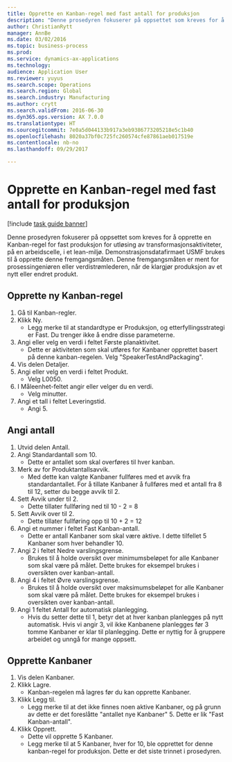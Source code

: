 ```yaml
--- 
title: Opprette en Kanban-regel med fast antall for produksjon
description: "Denne prosedyren fokuserer på oppsettet som kreves for å opprette en Kanban-regel for fast produksjon for utløsing av transformasjonsaktiviteter, på en arbeidscelle, i et lean-miljø."
author: ChristianRytt
manager: AnnBe
ms.date: 03/02/2016
ms.topic: business-process
ms.prod: 
ms.service: dynamics-ax-applications
ms.technology: 
audience: Application User
ms.reviewer: yuyus
ms.search.scope: Operations
ms.search.region: Global
ms.search.industry: Manufacturing
ms.author: crytt
ms.search.validFrom: 2016-06-30
ms.dyn365.ops.version: AX 7.0.0
ms.translationtype: HT
ms.sourcegitcommit: 7e0a5d044133b917a3eb9386773205218e5c1b40
ms.openlocfilehash: 8020a37bf0c725fc260574cfe87861aeb017519e
ms.contentlocale: nb-no
ms.lasthandoff: 09/29/2017

---
```

# <a name="create-a-fixed-quantity-kanban-rule-for-manufacturing"></a>Opprette en Kanban-regel med fast antall for produksjon

[!include [task guide banner](../../includes/task-guide-banner.md)]

Denne prosedyren fokuserer på oppsettet som kreves for å opprette en Kanban-regel for fast produksjon for utløsing av transformasjonsaktiviteter, på en arbeidscelle, i et lean-miljø. Demonstrasjonsdatafirmaet USMF brukes til å opprette denne fremgangsmåten. Denne fremgangsmåten er ment for prosessingeniøren eller verdistrømlederen, når de klargjør produksjon av et nytt eller endret produkt.


## <a name="create-new-kanban-rule"></a>Opprette ny Kanban-regel
1. Gå til Kanban-regler.
2. Klikk Ny.
    * Legg merke til at standardtype er Produksjon, og etterfyllingsstrategi er Fast. Du trenger ikke å endre disse parameterne.  
3. Angi eller velg en verdi i feltet Første planaktivitet.
    * Dette er aktiviteten som skal utføres for Kanbaner opprettet basert på denne kanban-regelen.  Velg "SpeakerTestAndPackaging".  
4. Vis delen Detaljer.
5. Angi eller velg en verdi i feltet Produkt.
    * Velg L0050.  
6. I Måleenhet-feltet angir eller velger du en verdi.
    * Velg minutter.  
7. Angi et tall i feltet Leveringstid.
    * Angi 5.  

## <a name="set-quantities"></a>Angi antall
1. Utvid delen Antall.
2. Angi Standardantall som 10.
    * Dette er antallet som skal overføres til hver kanban.  
3. Merk av for Produktantallsavvik.
    * Med dette kan valgte Kanbaner fullføres med et avvik fra standardantallet.  For å tillate Kanbaner å fullføres med et antall fra 8 til 12, setter du begge avvik til 2.  
4. Sett Avvik under til 2.
    * Dette tillater fullføring ned til 10 - 2 = 8  
5. Sett Avvik over til 2.
    * Dette tillater fullføring opp til 10 + 2 = 12  
6. Angi et nummer i feltet Fast Kanban-antall.
    * Dette er antall Kanbaner som skal være aktive. I dette tilfellet 5 Kanbaner som hver behandler 10.  
7. Angi 2 i feltet Nedre varslingsgrense.
    * Brukes til å holde oversikt over minimumsbeløpet for alle Kanbaner som skal være på målet. Dette brukes for eksempel brukes i oversikten over kanban-antall.  
8. Angi 4 i feltet Øvre varslingsgrense.
    * Brukes til å holde oversikt over maksimumsbeløpet for alle Kanbaner som skal være på målet. Dette brukes for eksempel brukes i oversikten over kanban-antall.  
9. Angi 1 feltet Antall for automatisk planlegging.
    * Hvis du setter dette til 1, betyr det at hver kanban planlegges på nytt automatisk.   Hvis vi angir 3, vil ikke Kanbanene planlegges før 3 tomme Kanbaner er klar til planlegging. Dette er nyttig for å gruppere arbeidet og unngå for mange oppsett.  

## <a name="create-kanbans"></a>Opprette Kanbaner
1. Vis delen Kanbaner.
2. Klikk Lagre.
    * Kanban-regelen må lagres før du kan opprette Kanbaner.  
3. Klikk Legg til.
    * Legg merke til at det ikke finnes noen aktive Kanbaner, og på grunn av dette er det foreslåtte "antallet nye Kanbaner" 5. Dette er lik "Fast Kanban-antall".  
4. Klikk Opprett.
    * Dette vil opprette 5 Kanbaner.  
    * Legg merke til at 5 Kanbaner, hver for 10, ble opprettet for denne kanban-regel for produksjon. Dette er det siste trinnet i prosedyren.  


